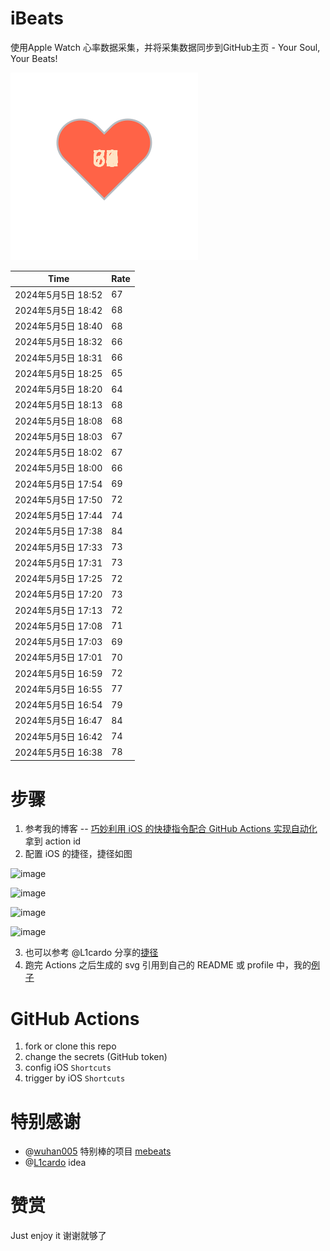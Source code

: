 # iBeats
使用Apple Watch 心率数据采集，并将采集数据同步到GitHub主页 - Your Soul, Your Beats!

![](./files/heart.svg)

<!--START_SECTION:my_heart_rate-->
| Time | Rate | 
 | ---- | ---- | 
| 2024年5月5日 18:52 | 67 |
| 2024年5月5日 18:42 | 68 |
| 2024年5月5日 18:40 | 68 |
| 2024年5月5日 18:32 | 66 |
| 2024年5月5日 18:31 | 66 |
| 2024年5月5日 18:25 | 65 |
| 2024年5月5日 18:20 | 64 |
| 2024年5月5日 18:13 | 68 |
| 2024年5月5日 18:08 | 68 |
| 2024年5月5日 18:03 | 67 |
| 2024年5月5日 18:02 | 67 |
| 2024年5月5日 18:00 | 66 |
| 2024年5月5日 17:54 | 69 |
| 2024年5月5日 17:50 | 72 |
| 2024年5月5日 17:44 | 74 |
| 2024年5月5日 17:38 | 84 |
| 2024年5月5日 17:33 | 73 |
| 2024年5月5日 17:31 | 73 |
| 2024年5月5日 17:25 | 72 |
| 2024年5月5日 17:20 | 73 |
| 2024年5月5日 17:13 | 72 |
| 2024年5月5日 17:08 | 71 |
| 2024年5月5日 17:03 | 69 |
| 2024年5月5日 17:01 | 70 |
| 2024年5月5日 16:59 | 72 |
| 2024年5月5日 16:55 | 77 |
| 2024年5月5日 16:54 | 79 |
| 2024年5月5日 16:47 | 84 |
| 2024年5月5日 16:42 | 74 |
| 2024年5月5日 16:38 | 78 |

<!--END_SECTION:my_heart_rate-->

# 步骤
1. 参考我的博客 -- [巧妙利用 iOS 的快捷指令配合 GitHub Actions 实现自动化](https://github.com/yihong0618/gitblog/issues/198) 拿到 action id
2. 配置 iOS 的捷径，捷径如图

![image](https://user-images.githubusercontent.com/15976103/122154218-0db0b480-ce97-11eb-93bb-5aec07c558dc.png)

![image](https://user-images.githubusercontent.com/15976103/122154236-186b4980-ce97-11eb-8e4b-70551a0391ae.png)

![image](https://user-images.githubusercontent.com/15976103/122154268-2d47dd00-ce97-11eb-902e-3acf292265a9.png)

![image](https://user-images.githubusercontent.com/15976103/122174055-fa144680-ceb4-11eb-9be2-3eb83cd516f7.png)

3. 也可以参考 @L1cardo 分享的[捷径](https://www.icloud.com/shortcuts/6ab6047b459c41ad822ad6b94b1c03d4)
4. 跑完 Actions 之后生成的 svg 引用到自己的 README 或 profile 中，我的[例子](https://github.com/yihong0618) 

# GitHub Actions

1. fork or clone this repo
2. change the secrets (GitHub token)
3. config iOS `Shortcuts` 
4. trigger by iOS `Shortcuts`

# 特别感谢
- @[wuhan005](https://github.com/wuhan005) 特别棒的项目 [mebeats](https://github.com/wuhan005/mebeats)
- @[L1cardo](https://github.com/L1cardo) idea

# 赞赏
Just enjoy it
谢谢就够了
